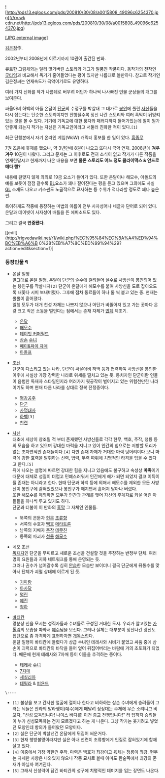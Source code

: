![http://pds13.egloos.com/pds/200810/30/08/a0015808_49096c6254370.jpg](//rv.wk
cdn.net/http://pds13.egloos.com/pds/200810/30/08/a0015808_49096c6254370.jpg)

[[JPG external
image]](http://pds13.egloos.com/pds/200810/30/08/a0015808_49096c6254370.jpg)

[김은정](%EA%B9%80%EC%9D%80%EC%A0%95.md)作.

2002년부터 2008년에 이르기까지 10권이 출간된 만화.

큐트한 그림체와는 달리 맛가버린 스토리와 개그가 일품인 작품이다. 동작가의 전작인
[굿타임](%EA%B5%BF%ED%83%80%EC%9E%84.md)과 비교해서 독기가 줄어들었다는 평이 있지만 나름대로 볼만하다.
참고로 작가인 김은정씨는 연재속도가 극악이기로도 유명하다.

여러 가지 신화를 작가 나름데로 버무려 어딘가 하나씩 나사빠진 인물 군상들의 개그를 보여준다.

싸울아비 하백의 아들 온달이 [단군](%EB%8B%A8%EA%B5%B0.md)의 수정구를 박살내 그 대가로
[봉인](%EB%B4%89%EC%9D%B8.md)에 풀린 [사신](%EC%82%AC%EC%8B%A0.md)들을 다시 잡는다는
단순한 스토리이지만 진행될수록 정신 나간 스토리와 여러 흑막이 뒤엉켜있는 것을 볼 수 있다. 거기에 기독교에 대한 풍자와 패러디까지
들어가있는데 일이 뭔가 안좋게 되는지 작가는 자신은 기독교인이라고 서둘러 진화한 적이 있다.`[1]`

최근 단행본에서 자기 온라인 게임(WoW) 캐릭터 홍보를 한 일이 있다.
[흠좀무](%ED%9D%A0%EC%A2%80%EB%AC%B4.md)

7권 즈음에 휴재를 했으나, 약 3년만에 8권이 나오고 또다시 극악 연재. 2008년에 **겨우겨우** 10권이 나왔다. 그리고 문제는 그
이후로도 전혀 소식이 없고 작가가 다른 작품을 연재한답시고 현재까지 나온 내용을 보면 **물론 스토리도 어느 정도 클라이맥스 & 안드로메다
행?**

내용에 걸맞지 않게 의외로 19금 요소가 들어가 있다. 또한 온달이나 해모수, 아돌프의 예를 보듯이 점점 갈수록
[BL](BL.md)요소가 꽤나 짙어진다는 평을 듣고 있으며 그외에도 사실 [GL](GL.md) 소재도 나오고 키스씬도 노골적으로
묘사하는 등 수위가 적나라할 정도로 꽤나 높은 편.

특이하게도 작중에 등장하는 마법의 이름이 전부 사자성어나 네글자 단어로 되어 있다. 온달과 데이빗이 사자성어 배틀을 뜬 에피소드도 있다.

그리고 결국 **연중됐다.**

[[edit](http://rigvedawiki.net/r1/wiki.php/%EC%95%84%EC%8A%A4%ED%94%BC%EB%A6%B
0%28%EB%A7%8C%ED%99%94%29?action=edit&section=1)]

### 등장인물 ¶

  * 온달 일행  
말그대로 온달 일행. 온달이 단군의 술수에 걸려들어 실수로 사방신이 봉인되어 있는 봉인구를 작살내자`[2]` 단군이 온달에게 해모수를 붙여
사방신을 도로 잡아오도록 내쫓다 시피 보내버렸다. 그후에 점차 동료들이 하나 둘 씩 붙고 있는 중. 현재는 뿔뿔이 흩어졌다.  
일행 모두가 대개 천성 자체는 나쁘지 않으나 어딘가 비뚤어져 있고 가는 곳마다 온갖 크고 작은 소동을 벌인다는 점에서는 존재 자체가
[민폐](%EB%AF%BC%ED%8F%90.md) 제조기.  
  

    * [온달](%EC%98%A8%EB%8B%AC%28%EC%95%84%EC%8A%A4%ED%94%BC%EB%A6%B0%29.md)
    * [해모수](%ED%95%B4%EB%AA%A8%EC%88%98%28%EC%95%84%EC%8A%A4%ED%94%BC%EB%A6%B0%29.md)
    * [데이빗 커퍼필드](%EB%8D%B0%EC%9D%B4%EB%B9%97%20%EC%BB%A4%ED%8D%BC%ED%95%84%EB%93%9C.md)
    * [삼손](%EC%82%BC%EC%86%90.md) [수녀](%EC%88%98%EB%85%80.md)
    * [페이&파이 자매](%ED%8E%98%EC%9D%B4%26%ED%8C%8C%EC%9D%B4%20%EC%9E%90%EB%A7%A4.md)
    * [아돌프](%EC%95%84%EB%8F%8C%ED%94%84.md)  

  * [조선](%EC%A1%B0%EC%84%A0.md)  
단군이 다스리고 있는 나라. 단군이 싸울아비 하백 등과 협력하여 사방신을 봉인한 이후에 사실상 가장 강력한 나라로 위세를 떨치고 있는 듯.
통치자인 단군이란 인물이 음험한 독재자 스타일인지라 여러가지 뒷공작이 벌어지고 있는 위험천만한 나라이기도 하며 현재 다른 나라를 상대로 정복
전쟁중이다.  
  

    * [평강공주](%ED%8F%89%EA%B0%95%EA%B3%B5%EC%A3%BC%28%EC%95%84%EC%8A%A4%ED%94%BC%EB%A6%B0%29.md)
    * [단군](%EB%8B%A8%EA%B5%B0.md)
    * [사명대사](%EC%82%AC%EB%AA%85%EB%8C%80%EC%82%AC.md)
    * [하백](%ED%95%98%EB%B0%B1.md)`[3]`
    * [천련](%EC%B2%9C%EB%A0%A8.md)
  

  * [사신](%EC%82%AC%EC%8B%A0.md)  
태초에 세상이 창조될 적 부터 존재했던 사방신들로 각각 현무, 백호, 주작, 청룡 등의 모습을 하고 있으며 강대한 마력을 지니고 있어 인간의
힘으로는 저항할 도리가 없는 초자연적인 존재들이다.`[4]` 다만 존재 자체가 거대한 마력 덩어리이다 보니 마력에 강한 효력을 발휘하는
신력, 법력, 무력 따위에 치명적인 타격을 입을 수 있다고 한다.`[5]`  
뒤에 나오는 설명에 따르면 강대한 힘을 지니고 있음에도 불구하고 속성상 **마족**이기 때문에 대체로 성질이 더럽고 민폐스러워서 인간에게
해가 되면 되었지 결코 이득이 될 존재는 아니라고 한다. 한때 단군과 하백 등에 의해서 해모수를 제외한 모든 사방신이 봉인구에 갇혀있었으나
봉인구가 깨지면서 흩어져 달아나 버렸다.  
또한 해모수를 제외하면 모두가 인간과 관계를 맺어 자신의 후계자로 키울 어린 아들들을 하나씩 두고 있기도 하다.  
단군과 더불이 이 만화의 [흑막](%ED%9D%91%EB%A7%89.md) 그 자체인 인물들.  
  

    * 북쪽의 은둔자 [현무](%ED%98%84%EB%AC%B4.md) [초류향](%EC%B4%88%EB%A5%98%ED%96%A5.md)
    * 서쪽의 수호자 [백호](%EB%B0%B1%ED%98%B8.md) [메타트론](%EB%A9%94%ED%83%80%ED%8A%B8%EB%A1%A0.md)
    * 남쪽의 지배자 [주작](%EC%A3%BC%EC%9E%91.md) [테무친](%EC%B9%AD%EA%B8%B0%EC%A6%88%20%EC%B9%B8.md)
    * 동쪽의 파괴자 [청룡](%EC%B2%AD%EB%A3%A1.md) [해모수](%ED%95%B4%EB%AA%A8%EC%88%98.md)
  * 네오 조선  
[독재자](%EB%8F%85%EC%9E%AC%EC%9E%90.md)인 단군을 무찌르고 새로운 조선을 건설할 것을 주장하는 반정부 단체.
여러명의 요원들과 지하 네트워크를 통해 운영되는 듯.  
그러나 권수가 넘어갈수록 심히 [안습](%EC%95%88%EC%8A%B5.md)한 모습만 보이더니 결국 단군에게 뒤통수를 맞아서 단체가
괴멸 상태에 이르게 된 듯.  
  

    * [기파랑](%EA%B8%B0%ED%8C%8C%EB%9E%91.md)
    * [아사달](%EC%95%84%EC%82%AC%EB%8B%AC.md)
    * [멀린](%EB%A9%80%EB%A6%B0.md)
    * [예진](%EC%98%88%EC%A7%84.md)
    * [청하](%EC%B2%AD%ED%95%98.md)
  

  * [바티칸](%EB%B0%94%ED%8B%B0%EC%B9%B8.md)  
명분상 신을 모시는 성직자들과 수녀들로 구성된 거대한 도시. 우리가 알고있는
[가톨릭](%EA%B0%80%ED%86%A8%EB%A6%AD.md)의 모습을 따와서
[예수](%EC%98%88%EC%88%98.md)님을 모신다. 그러나 실체는 대부분이 정신나간 광신도 집단으로 좀 과격하게 표현하자면
[개독](%EA%B0%9C%EB%8F%85.md)스럽다.  
온달 일행이 바티칸에 들렸다가 상급 수녀인 테레사와 시비가 붙었고 싸움 중에 삼손이 괴력으로 바티칸의 바닥을 들어 엎어 뒤집어버리는 바람에
거의 초토화가 되었다. 때문에 현재 테레사와 7자매 등이 이들을 추격하는 중이다.  
  

    * [테레사](%ED%85%8C%EB%A0%88%EC%82%AC.md) [수녀](%EC%88%98%EB%85%80.md)
    * [7자매](7%EC%9E%90%EB%A7%A4.md)
    * [세실리아](%EC%84%B8%EC%8B%A4%EB%A6%AC%EC%95%84.md)
    * [데릴라](%EB%8D%B0%EB%A6%B4%EB%9D%BC%28%EC%95%84%EC%8A%A4%ED%94%BC%EB%A6%B0%29.md) & [피욘드](%ED%94%BC%EC%9A%98%EB%93%9C.md)

`\----`

  * `[1]` 불상을 보고 간사한 얼굴에 절이나 한다고 비하하는 삼손 수녀에게 승려들이 그러는 늬들은 반라의 말라깽이(예수)에게 매달려 징징대는 주제에 무슨 소리냐고 비꼬자, "신성 모독입니다! 나이스 바디를! 이건 종교 전쟁입니다!" 라 답하자 승려들이 누가 신성모독하는 건지 모르겠다고 하는 게 나온다. 그냥 작가는 웃기려고 넣었던 모양인데 항의가 들어왔던 모양이다.
  * `[2]` 실은 단군이 박살낸건 온달에게 뒤집어 씌운거다.
  * `[3]` 현재 행방불명이라지만 실은 아내 천련이 초류향에게 인질로 잡혀있기에 함께 살고 있다.
  * `[4]` 이중에서 가장 약한건 주작. 마력은 백호가 최강이고 육체는 청룡이 최강. 현무는 자세한 사항은 나와있지 않으나 작중 묘사로 볼때 아마도 환술쪽에서 최강의 존재가 아닐까 여겨진다.
  * `[5]` 그래서 신성력이 담긴 바티칸의 성구에 치명적인 데미지를 입는 장면도 나온다.

